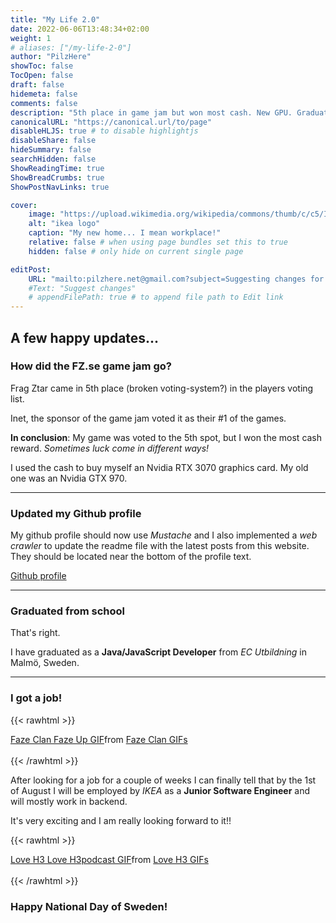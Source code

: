 ```yaml
---
title: "My Life 2.0"
date: 2022-06-06T13:48:34+02:00
weight: 1
# aliases: ["/my-life-2-0"]
author: "PilzHere"
showToc: false
TocOpen: false
draft: false
hidemeta: false
comments: false
description: "5th place in game jam but won most cash. New GPU. Graduated, and got a job!"
canonicalURL: "https://canonical.url/to/page"
disableHLJS: true # to disable highlightjs
disableShare: false
hideSummary: false
searchHidden: false
ShowReadingTime: true
ShowBreadCrumbs: true
ShowPostNavLinks: true

cover:
    image: "https://upload.wikimedia.org/wikipedia/commons/thumb/c/c5/Ikea_logo.svg/1200px-Ikea_logo.svg.png"
    alt: "ikea logo"
    caption: "My new home... I mean workplace!"
    relative: false # when using page bundles set this to true
    hidden: false # only hide on current single page

editPost:
    URL: "mailto:pilzhere.net@gmail.com?subject=Suggesting changes for "
    #Text: "Suggest changes"
    # appendFilePath: true # to append file path to Edit link
---
```


## A few happy updates...
### How did the FZ.se game jam go?
Frag Ztar came in 5th place (broken voting-system?) in the players voting list.
  
Inet, the sponsor of the game jam voted it as their #1 of the games. 

**In conclusion**: My game was voted to the 5th spot, but I won the most cash reward. *Sometimes luck come in different ways!*

I used the cash to buy myself an Nvidia RTX 3070 graphics card. My old one was an Nvidia GTX 970. 
***

### Updated my Github profile
My github profile should now use *Mustache* and I also implemented a *web crawler* to update the readme file with the latest posts from this website.
They should be located near the bottom of the profile text.

[Github profile](https://github.com/PilzHere/PilzHere)
***

### Graduated from school
That's right.

I have graduated as a **Java/JavaScript Developer** from *EC Utbildning* in Malmö, Sweden.
***

### I got a job!

{{< rawhtml >}}
<div class="tenor-gif-embed" data-postid="19138185" data-share-method="host" data-aspect-ratio="1.72973" data-width="100%"><a href="https://tenor.com/view/faze-clan-faze-faze-up-gaming-esports-gif-19138185">Faze Clan Faze Up GIF</a>from <a href="https://tenor.com/search/faze+clan-gifs">Faze Clan GIFs</a></div> <script type="text/javascript" async src="https://tenor.com/embed.js"></script>
<br />
{{< /rawhtml >}}

After looking for a job for a couple of weeks I can finally tell that by the 1st of August I will be employed by *IKEA* as a **Junior Software Engineer** and will mostly work in backend.

It's very exciting and I am really looking forward to it!!

{{< rawhtml >}}
<div class="tenor-gif-embed" data-postid="25181044" data-share-method="host" data-aspect-ratio="1.52381" data-width="100%"><a href="https://tenor.com/view/love-h3-love-h3podcast-h3-h3bts-ikea-gif-25181044">Love H3 Love H3podcast GIF</a>from <a href="https://tenor.com/search/love+h3-gifs">Love H3 GIFs</a></div> <script type="text/javascript" async src="https://tenor.com/embed.js"></script>
<br />
{{< /rawhtml >}}

### Happy National Day of Sweden!